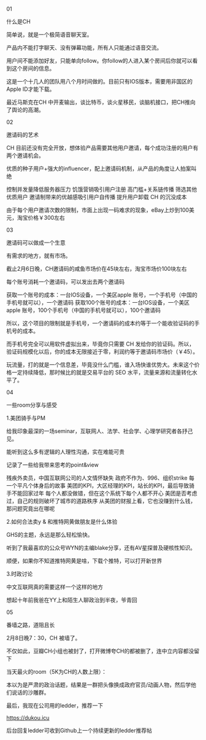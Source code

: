 

​01


什么是CH



简单说，就是一个极简语音聊天室。

产品内不能打字聊天、没有弹幕功能，所有人只能通过语音交流。

用户间不能添加好友，只能单向follow。你follow的人进入某个房间后你就可以看到这个房间的信息。



这是一个十几人的团队用八个月时间做的。目前只有IOS版本，需要用非国区的Apple ID才能下载。



最近马斯克在CH 中开麦输出，谈比特币，谈火星移民，谈脑机接口，把CH推向了舆论的高潮。








02


邀请码的艺术



CH 目前还没有完全开放，想体验产品需要其他用户邀请，每个成功注册的用户有两个邀请机会。



优质的种子用户+强大的influencer，配上邀请码机制，从产品的角度让人拍案叫绝

控制并发量降低服务器压力
饥饿营销吸引用户注册
高门槛+关系链传播 筛选其他优质用户
邀请制带来的优越感吸引用户自传播
提升用户卸载 CH 的沉没成本


由于每个用户邀请次数的限制，市面上出现一码难求的现象，eBay上炒到100美元，淘宝价格￥300左右






03


邀请码可以做成一个生意



有需求的地方，就有市场。



截止2月6日晚，CH邀请码的咸鱼市场价在45块左右，淘宝市场价100块左右

每个账号消耗一个邀请码，可以发出去两个邀请码

获取一个账号的成本：一台IOS设备，一个美区apple 账号，一个手机号（中国的手机号就可以），一个邀请码
获取100个账号的成本：一台IOS设备，一个美区apple 账号，100个手机号（中国的手机号就可以），100个邀请码

所以，这个项目的限制就是手机号，一个邀请码的成本约等于一个能收验证码的手机号的成本。

而手机号完全可以用软件虚拟出来，毕竟你只需要 CH 发给你的验证码。所以，验证码规模化以后，你的成本无限接近于零，利润约等于邀请码市场价（￥45）。

玩流量，打的就是一个信息差，毕竟没什么门槛，谁入场快谁优势大。未来这个价格一定持续降低，那时候比的就是交易平台的 SEO 水平，流量来源和流量转化水平了。




04


一些room分享与感受



1.美团骑手与PM


给我印象最深的一场seminar，互联网人、法学、社会学、心理学研究者各抒己见。

能听到这么多有逻辑的人理性沟通，实在难能可贵



记录了一些给我带来思考的point&view



残疾外卖员，中国互联网公司的人文情怀缺失
政府不作为、996、组织strike
每一个平凡个体身后的故事
美团的KPI，大区经理的KPI，站长的KPI，最后导致骑手不能回家过年 
每个人都没做错，但在这个系统下每个人都不开心
美团是否考虑过，自己的规则破坏了城市的道路秩序
从美团的财报上看，它也没赚到什么钱，那问题究竟出在哪呢






2.如何合法卖y & 和推特网黄做朋友是什么体验 



GHS的主题，永远是那么轻松愉快。



听到了我最喜欢的公众号WYN的主编blake分享，还有AV星探普及硬核性知识。



顺便，如果你不知道推特网黄是啥，下载个推特，可以打开新世界







3.时政讨论


中文互联网真的需要这样一个这样的地方

想起十年前我爸在YY上和陌生人聊政治到半夜，爷青回






05


番墙之路，道阻且长



2月8日晚7：30，CH 被墙了。


不仅如此，豆瓣CH小组也被封了，打开微博夸CH的都被删了，连中立内容都没留下



当天最火的room（5K为CH的人数上限）：





本以为是严肃的政治话题，结果是一群把头像换成政府官员/动画人物，然后学他们说话的沙雕群。







最后，我现在公司用的ledder，推荐一下

https://dukou.icu

后台回复ledder可收到Github上一个持续更新的ledder推荐帖

